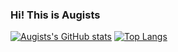 ### Hi! This is Augists

[![Augists's GitHub stats](https://github-readme-stats.vercel.app/api?username=Augists)](https://github.com/anuraghazra/github-readme-stats)
[![Top Langs](https://github-readme-stats.vercel.app/api/top-langs/?username=Augists&layout=compact&hide=Ada,Verilog)](https://github.com/anuraghazra/github-readme-stats)

